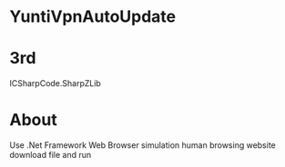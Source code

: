 # YuntiVpnAutoUpdate

# 3rd
ICSharpCode.SharpZLib


# About
Use .Net Framework Web Browser simulation human browsing website download file and run
